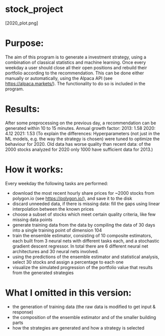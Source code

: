# stock_project

[2020_plot.png]


# Purpose:
The aim of this program is to generate a investment strategy, using a combination of classical statistics and machine learning.
Once every weekday a user should close all their open positions and rebuild their portfolio according to the recommendation. This can be done either manually or automatically, using the Alpaca API (see https://alpaca.markets/). The functionality to do so is included in the program.


# Results:
After some preprocessing on the previous day, a recommendation can be generated within 10 to 15 minutes.
Annual growth factor:
2013: 1.58
2020: 4.12
2021: 1.53
(To explain the differences: Hyperparameters (not just in the ML models, e.g. the way the strategy is chosen) were tuned to optimize the behaviour for 2020. Old data has worse quality than recent data: of the 2000 stocks analyzed for 2020 only 1000 have sufficient data for 2013.)


# How it works:
Every weekday the following tasks are performed:
- download the most recent hourly share prices for ~2000 stocks from polygon.io (see https://polygon.io/), and save it to the disk
- discard unneeded data, if there is missing data: fill the gaps using linear interpolation between the known prices
- choose a subset of stocks which meet certain quality criteria, like few missing data points
- generate training data from the data by compiling the data of 30 days into a single training point of dimension 104
- train the ensemble estimator, consisting of 10 composite estimators, each built from 3 neural nets with different tasks each, and a stochastic gradient descent regressor. In total there are 6 different neural net architectures and 30 neural nets involved.
- using the predictions of the ensemble estimator and statistical analysis, select 30 stocks and assign a percentage to each one
- visualize the simulated progression of the portfolio value that results from the generated strategies


# What I omitted in this version:
- the generation of training data (the raw data is modified to get input & response)
- the composition of the ensemble estimator and of the smaller building parts
- how the strategies are generated and how a strategy is selected
